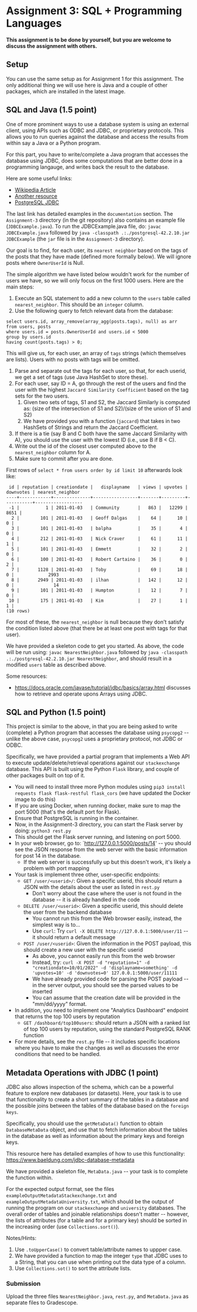 # Assignment 3: SQL + Programming Languages

**This assignment is to be done by yourself, but you are welcome to discuss the assignment with others.**

## Setup 
You can use the same setup as for Assignment 1 for this assignment. The only additional thing we will use here is Java and a couple of other packages, which are installed in the latest image.

## SQL and Java (1.5 point)
One of more prominent ways to use a database system is using an external client, using APIs such as ODBC and JDBC, or proprietary protocols.
This allows you to run queries against the database and access the results from within say a Java or a Python program.

For this part, you have to write/complete a Java program that accesses the database using JDBC, does some computations that are better done in a
programming langauge, and writes back the result to the database.

Here are some useful links:
- [Wikipedia Article](http://en.wikipedia.org/wiki/Java_Database_Connectivity)
- [Another resource](http://www.mkyong.com/java/how-do-connect-to-postgresql-with-jdbc-driver-java/)
- [PostgreSQL JDBC](http://jdbc.postgresql.org/index.html)

The last link has detailed examples in the `documentation` section. The `Assignment-3` directory (in the git repository) also contains an example 
file (`JDBCExample.java`). To run the JDBCExample.java file, do: 
`javac JDBCExample.java` followed by `java -classpath .:./postgresql-42.2.10.jar JDBCExample` (the `jar` file is in the `Assignment-3` directory).


Our goal is to find, for each user, its `nearest neighbor` based on the tags of the posts that they have made (defined more formally below). We will ignore posts where `OwnerUserId` is Null.

The simple algorithm we have listed below wouldn't work for the number of users we have, so we will only focus on the first 1000 users.
Here are the main steps:

1. Execute an SQL statement to add a new column to the `users` table called `nearest_neighbor`. This should be an `integer` column.
1. Use the following query to fetch relevant data from the database: 
```
select users.id, array_remove(array_agg(posts.tags), null) as arr
from users, posts 
where users.id = posts.OwnerUserId and users.id < 5000 
group by users.id
having count(posts.tags) > 0;
```
This will give us, for each user, an array of `tags` strings (which themselves are lists). Users with no posts with tags will be omitted.
1. Parse and separate out the tags for each user, so that, for each userid, we get a set of tags (use Java HashSet to store these).
1. For each user, say ID = A, go through the rest of the users and find the user with the highest `Jaccard Similarity Coefficient` based on the tag sets for the two users.
    1. Given two sets of tags, S1 and S2, the Jaccard Similarly is computed as: (size of the intersection of S1 and S2)/(size of the union of S1 and S2)
    1. We have provided you with a function (`jaccard`) that takes in two HashSets of Strings and return the Jaccard Coefficient.
1. If there is a tie (say B and C both have the same Jaccard Similarity with A), you should use the user with the lowest ID (i.e., use B if B < C).
1. Write out the id of the closest user computed above to the `nearest_neighbor` column for A.
1. Make sure to commit after you are done.

First rows of `select * from users order by id limit 10` afterwards look like:
```
 id | reputation | creationdate |   displayname   | views | upvotes | downvotes | nearest_neighbor
----+------------+--------------+-----------------+-------+---------+-----------+------------------
 -1 |          1 | 2011-01-03   | Community       |   863 |   12299 |      8651 |
  2 |        101 | 2011-01-03   | Geoff Dalgas    |    64 |      10 |         0 |
  3 |        101 | 2011-01-03   | balpha          |    35 |       4 |         0 |
  4 |        212 | 2011-01-03   | Nick Craver     |    61 |      11 |         1 |
  5 |        101 | 2011-01-03   | Emmett          |    32 |       2 |         0 |
  6 |        100 | 2011-01-03   | Robert Cartaino |    36 |       0 |         2 |
  7 |       1128 | 2011-01-03   | Toby            |    69 |      18 |         0 |             2993
  8 |       2949 | 2011-01-03   | ilhan           |   142 |      12 |         0 |               14
  9 |        101 | 2011-01-03   | Humpton         |    12 |       7 |         0 |
 10 |        175 | 2011-01-03   | Kim             |    27 |       1 |         1 |
(10 rows)
```

For most of these, the `nearest_neighbor` is null because they don't satisfy the condition listed above (that there be at least one post with tags for that user).

We have provided a skeleton code to get you started. As above, the code will be run using: `javac NearestNeighbor.java` followed by `java -classpath
.:./postgresql-42.2.10.jar NearestNeighbor`, and should result in a modified `users` table as described above.

Some resources:
- https://docs.oracle.com/javase/tutorial/jdbc/basics/array.html discusses how to retrieve and operate upons Arrays using JDBC.

## SQL and Python (1.5 point)
This project is similar to the above, in that you are being asked to write (complete) a Python program that accesses the database using `psycopg2` -- unlike
the above case, `psycopg2` uses a proprietary protocol, not JDBC or ODBC.

Specifically, we have provided a partial program that implements a Web API to execute update/delete/retrieval operations against our `stackexchange` database. This API
is built using the Python `Flask` library, and couple of other packages built on top of it. 
- You will need to install three more Python modules using `pip3 install requests flask flask-restful flask_cors` (we have updated the Docker image to do this)
- If you are using Docker, when running docker, make sure to map the port 5000 (that's the default port for Flask).
- Ensure that PostgreSQL is running in the container.
- Now, in the Assignment-3 directory, you can start the Flask server by doing: `python3 rest.py`
- This should get the Flask server running, and listening on port 5000.
- In your web browser, go to: `http://127.0.0.1:5000/posts/14' -- you should see the JSON response from the web server with the basic information for post 14 in the database.
    - If the web server is successfully up but this doesn't work, it's likely a problem with port mapping
- Your task is implement three other, user-specific endpoints:
    - `GET /user/<userid>/`: Given a specific userid, this should return a JSON with the details about the user as listed in `rest.py`
        - Don't worry about the case where the user is not found in the database -- it is already handled in the code
    - `DELETE /user/<userid>`: Given a specific userid, this should delete the user from the backend database
        - You cannot run this from the Web browser easily, instead, the simplest way is to...
        - Use `curl`: Try `curl -X DELETE http://127.0.0.1:5000/user/11` -- it should return a default message
    - `POST /user/<userid>`: Given the information in the POST payload, this should create a new user with the specific userid
        - As above, you cannot easily run this from the web browser
        - Instead, try: `curl -X POST -d "reputation=1" -d "creationdate=10/01/2022" -d 'displayname=something' -d 'upvotes=10' -d 'downvotes=0' 127.0.0.1:5000/user/11111`
        - We have already provided code for parsing the POST payload -- in the server output, you should see the parsed values to be inserted
        - You can assume that the creation date will be provided in the "mm/dd/yyyy" format.
- In addition, you need to implement one "Analytics Dashboard" endpoint that returns the top 100 users by reputation 
    - `GET /dashboard/top100users`: should return a JSON with a ranked list of top 100 users by reputation, using the standard PostgreSQL RANK function
- For more details, see the `rest.py` file -- it includes specific locations where you have to make the changes as well as discusses the error conditions that need to be
handled.

## Metadata Operations with JDBC (1 point)
JDBC also allows inspection of the schema, which can be a powerful feature to explore new databases (or datasets). Here, your task is to use that functionality to create a short summary of the tables in a database and the possible joins between the tables of the database based on the `foreign keys`.

Specifically, you should use the `getMetaData()` function to obtain `DatabaseMetaData` object, and use that to fetch information about the tables in the database as well as information about the primary keys and foreign keys. 

This resource here has detailed examples of how to use this functionality: https://www.baeldung.com/jdbc-database-metadata

We have provided a skeleton file, `MetaData.java` -- your task is to complete the function within.

For the expected output format, see the files `exampleOutputMetadataStackexchange.txt` and `exampleOutputMetadataUniversity.txt`, which should be the output of running the program on our `stackexchange` and `university` databases. The overall order of tables and joinable relationships doesn't matter -- however, the lists of attributes (for a table and for a primary key) should be sorted in the increasing order (use `Collections.sort()`).

Notes/Hints:
1. Use `.toUpperCase()` to convert table/attribute names to uppper case.
1. We have provided a function to map the integer `type` that JDBC uses to a String, that you can use when printing out the data type of a column.
1. Use `Collections.sot()` to sort the attribute lists.


### Submission
Upload the three files `NearestNeighbor.java`, `rest.py`, and `MetaData.java` as separate files to Gradescope.
